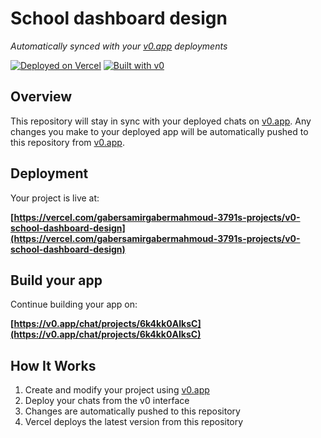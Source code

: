 # School dashboard design

*Automatically synced with your [v0.app](https://v0.app) deployments*

[![Deployed on Vercel](https://img.shields.io/badge/Deployed%20on-Vercel-black?style=for-the-badge&logo=vercel)](https://vercel.com/gabersamirgabermahmoud-3791s-projects/v0-school-dashboard-design)
[![Built with v0](https://img.shields.io/badge/Built%20with-v0.app-black?style=for-the-badge)](https://v0.app/chat/projects/6k4kk0AIksC)

## Overview

This repository will stay in sync with your deployed chats on [v0.app](https://v0.app).
Any changes you make to your deployed app will be automatically pushed to this repository from [v0.app](https://v0.app).

## Deployment

Your project is live at:

**[https://vercel.com/gabersamirgabermahmoud-3791s-projects/v0-school-dashboard-design](https://vercel.com/gabersamirgabermahmoud-3791s-projects/v0-school-dashboard-design)**

## Build your app

Continue building your app on:

**[https://v0.app/chat/projects/6k4kk0AIksC](https://v0.app/chat/projects/6k4kk0AIksC)**

## How It Works

1. Create and modify your project using [v0.app](https://v0.app)
2. Deploy your chats from the v0 interface
3. Changes are automatically pushed to this repository
4. Vercel deploys the latest version from this repository
